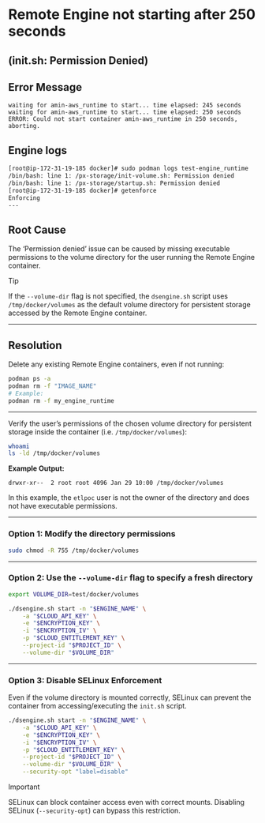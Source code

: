 # Remote Engine not starting after 250 seconds 
## (init.sh: Permission Denied)

## Error Message
```text
waiting for amin-aws_runtime to start... time elapsed: 245 seconds
waiting for amin-aws_runtime to start... time elapsed: 250 seconds
ERROR: Could not start container amin-aws_runtime in 250 seconds, aborting.
```

## Engine logs

```bash
[root@ip-172-31-19-185 docker]# sudo podman logs test-engine_runtime
/bin/bash: line 1: /px-storage/init-volume.sh: Permission denied
/bin/bash: line 1: /px-storage/startup.sh: Permission denied
[root@ip-172-31-19-185 docker]# getenforce
Enforcing
---
```

## Root Cause
The ‘Permission denied’ issue can be caused by missing executable permissions to the volume directory for the user running the Remote Engine container.

> [!TIP]  
> If the `--volume-dir` flag is not specified, the `dsengine.sh` script uses `/tmp/docker/volumes` as the default volume directory for persistent storage accessed by the Remote Engine container. 

---

## Resolution

Delete any existing Remote Engine containers, even if not running: 

```bash
podman ps -a
podman rm -f "IMAGE_NAME"
# Example:
podman rm -f my_engine_runtime
```

---

Verify the user’s permissions of the chosen volume directory for persistent storage inside the container (i.e. `/tmp/docker/volumes`):

```bash
whoami
ls -ld /tmp/docker/volumes
```

**Example Output:**

```text
drwxr-xr--  2 root root 4096 Jan 29 10:00 /tmp/docker/volumes
```

In this example, the `etlpoc` user is not the owner of the directory and does not have executable permissions.

---

### Option 1: Modify the directory permissions

```bash
sudo chmod -R 755 /tmp/docker/volumes
```

---

### Option 2: Use the `--volume-dir` flag to specify a fresh directory

```bash
export VOLUME_DIR=test/docker/volumes

./dsengine.sh start -n "$ENGINE_NAME" \
    -a "$CLOUD_API_KEY" \
    -e "$ENCRYPTION_KEY" \
    -i "$ENCRYPTION_IV" \
    -p "$CLOUD_ENTITLEMENT_KEY" \
    --project-id "$PROJECT_ID" \
    --volume-dir "$VOLUME_DIR"
```

---

### Option 3: Disable SELinux Enforcement

Even if the volume directory is mounted correctly, SELinux can prevent the container from accessing/executing the `init.sh` script.

```bash
./dsengine.sh start -n "$ENGINE_NAME" \
    -a "$CLOUD_API_KEY" \
    -e "$ENCRYPTION_KEY" \
    -i "$ENCRYPTION_IV" \
    -p "$CLOUD_ENTITLEMENT_KEY" \
    --project-id "$PROJECT_ID" \
    --volume-dir "$VOLUME_DIR" \
    --security-opt "label=disable"
```

> [!IMPORTANT]  
> SELinux can block container access even with correct mounts. Disabling SELinux (`--security-opt`) can bypass this restriction.
